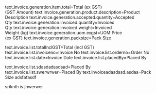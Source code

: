 text.invoice.generation.item.total=Total (ex GST) <br> (GST Amount)
text.invoice.generation.product.description=Product Description
text.invoice.generation.accepted.quantity=Accepted <br>Qty
text.invoice.generation.invoiced.quantity=Invoiced <br>Qty
text.invoice.generation.invoiced.weight=Invoiced <br>Weight (kg)
text.invoice.generation.uom.exgst=UOM Price <br>(ex GST)
text.invoice.generation.packsize=Pack Size

text.invoice.list.totalInclGST=Total (incl GST)
text.invoice.list.invoiceno=Invoice No
text.invoice.list.orderno=Order No
text.invoice.list.date=Invoice Date
text.invoice.list.placedBy=Placed By

text.invoice.list.sdasdadasdsad=Placed By
text.invoice.list.swerwrwer=Placed By
text.invoiceadasdasd.asdaa=Pack Size
adsfafasdf

sriknth is jhwerwer
